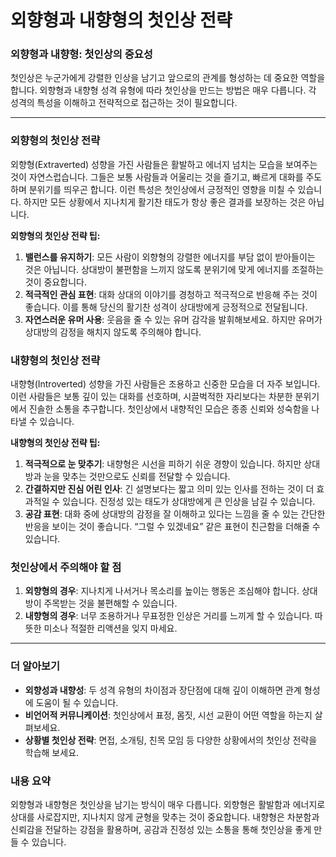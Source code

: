 # 외향형과 내향형의 첫인상 전략

### 외향형과 내향형: 첫인상의 중요성

첫인상은 누군가에게 강렬한 인상을 남기고 앞으로의 관계를 형성하는 데 중요한 역할을 합니다. 외향형과 내향형 성격 유형에 따라 첫인상을 만드는 방법은 매우 다릅니다. 각 성격의 특성을 이해하고 전략적으로 접근하는 것이 필요합니다. 

---

### 외향형의 첫인상 전략

외향형(Extraverted) 성향을 가진 사람들은 활발하고 에너지 넘치는 모습을 보여주는 것이 자연스럽습니다. 그들은 보통 사람들과 어울리는 것을 즐기고, 빠르게 대화를 주도하며 분위기를 띄우곤 합니다. 이런 특성은 첫인상에서 긍정적인 영향을 미칠 수 있습니다. 하지만 모든 상황에서 지나치게 활기찬 태도가 항상 좋은 결과를 보장하는 것은 아닙니다. 

**외향형의 첫인상 전략 팁:**
1. **밸런스를 유지하기**: 모든 사람이 외향형의 강렬한 에너지를 부담 없이 받아들이는 것은 아닙니다. 상대방이 불편함을 느끼지 않도록 분위기에 맞게 에너지를 조절하는 것이 중요합니다.
2. **적극적인 관심 표현**: 대화 상대의 이야기를 경청하고 적극적으로 반응해 주는 것이 좋습니다. 이를 통해 당신의 활기찬 성격이 상대방에게 긍정적으로 전달됩니다.
3. **자연스러운 유머 사용**: 웃음을 줄 수 있는 유머 감각을 발휘해보세요. 하지만 유머가 상대방의 감정을 해치지 않도록 주의해야 합니다.

### 내향형의 첫인상 전략

내향형(Introverted) 성향을 가진 사람들은 조용하고 신중한 모습을 더 자주 보입니다. 이런 사람들은 보통 깊이 있는 대화를 선호하며, 시끌벅적한 자리보다는 차분한 분위기에서 진솔한 소통을 추구합니다. 첫인상에서 내향적인 모습은 종종 신뢰와 성숙함을 나타낼 수 있습니다.

**내향형의 첫인상 전략 팁:**
1. **적극적으로 눈 맞추기**: 내향형은 시선을 피하기 쉬운 경향이 있습니다. 하지만 상대방과 눈을 맞추는 것만으로도 신뢰를 전달할 수 있습니다.
2. **간결하지만 진심 어린 인사**: 긴 설명보다는 짧고 의미 있는 인사를 전하는 것이 더 효과적일 수 있습니다. 진정성 있는 태도가 상대방에게 큰 인상을 남길 수 있습니다.
3. **공감 표현**: 대화 중에 상대방의 감정을 잘 이해하고 있다는 느낌을 줄 수 있는 간단한 반응을 보이는 것이 좋습니다. “그럴 수 있겠네요” 같은 표현이 친근함을 더해줄 수 있습니다.

### 첫인상에서 주의해야 할 점

1. **외향형의 경우**: 지나치게 나서거나 목소리를 높이는 행동은 조심해야 합니다. 상대방이 주목받는 것을 불편해할 수 있습니다.
2. **내향형의 경우**: 너무 조용하거나 무표정한 인상은 거리를 느끼게 할 수 있습니다. 따뜻한 미소나 적절한 리액션을 잊지 마세요.

---

### 더 알아보기

* **외향성과 내향성**: 두 성격 유형의 차이점과 장단점에 대해 깊이 이해하면 관계 형성에 도움이 될 수 있습니다.
* **비언어적 커뮤니케이션**: 첫인상에서 표정, 몸짓, 시선 교환이 어떤 역할을 하는지 살펴보세요.
* **상황별 첫인상 전략**: 면접, 소개팅, 친목 모임 등 다양한 상황에서의 첫인상 전략을 학습해 보세요.

### 내용 요약

외향형과 내향형은 첫인상을 남기는 방식이 매우 다릅니다. 외향형은 활발함과 에너지로 상대를 사로잡지만, 지나치지 않게 균형을 맞추는 것이 중요합니다. 내향형은 차분함과 신뢰감을 전달하는 강점을 활용하며, 공감과 진정성 있는 소통을 통해 첫인상을 좋게 만들 수 있습니다.
